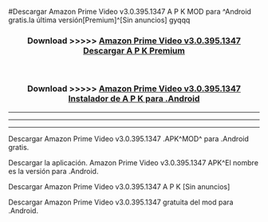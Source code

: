 #Descargar Amazon Prime Video v3.0.395.1347 A P K MOD para ^Android gratis.la última versión[Premium]^[Sin anuncios] gyqqq



<div align="center">
<h3>Download >>>>> <a href="https://es-web.web.app/?es= Amazon Prime Video v3.0.395.1347">Amazon Prime Video v3.0.395.1347 Descargar A P K Premium</a></h3><br>

<h3>Download >>>>> <a href="https://es-web.web.app/?es= Amazon Prime Video v3.0.395.1347">Amazon Prime Video v3.0.395.1347 Instalador de A P K para .Android</a></h3>
</div>


----------------------------------------------------------

----------------------------------------------------------

----------------------------------------------------------

Descargar Amazon Prime Video v3.0.395.1347 .APK^MOD^ para .Android gratis.

Descargar la aplicación. Amazon Prime Video v3.0.395.1347 APK^El nombre es la versión para .Android.

Descargar Amazon Prime Video v3.0.395.1347 A P K [Sin anuncios]

Descargar Amazon Prime Video v3.0.395.1347 gratuita del mod para .Android.